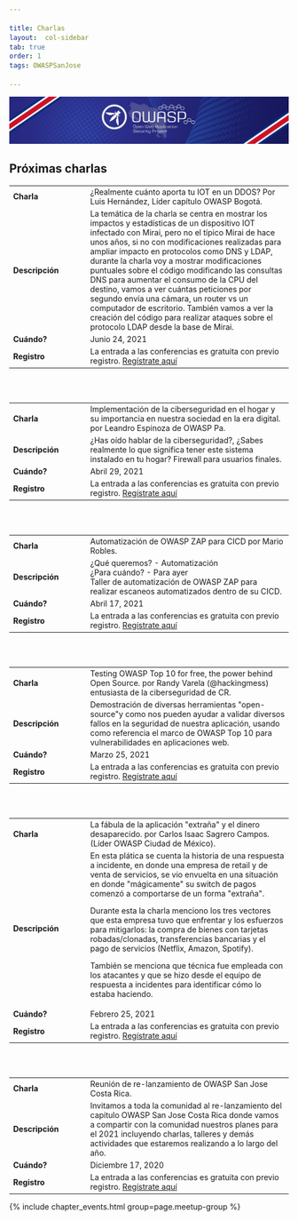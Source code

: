 ```yaml
---

title: Charlas
layout:  col-sidebar
tab: true
order: 1
tags: OWASPSanJose

---
```


<img src="assets/images/owasp_top.jpeg" />

## Próximas charlas

<table>
  <tbody>
    <tr>
      <td WIDTH="125"><b>Charla</b> </td>
      <td> ¿Realmente cuánto aporta tu IOT en un DDOS? Por Luis Hernández, Líder capítulo OWASP Bogotá.</td>
    </tr>
    <tr>
      <td><b>Descripción</b> </td>
      <td> 
        La temática de la charla se centra en mostrar los impactos y estadísticas de un dispositivo IOT infectado con Mirai, pero no el típico Mirai de hace unos años, si no con modificaciones realizadas para ampliar impacto en protocolos como DNS y LDAP, durante la charla voy a mostrar modificaciones puntuales sobre el código modificando las consultas DNS para aumentar el consumo de la CPU del destino, vamos a ver cuántas peticiones por segundo envía una cámara, un router vs un computador de escritorio. También vamos a ver la creación del código para realizar ataques sobre el protocolo LDAP desde la base de Mirai.
      </td>
    </tr>
    <tr>
      <td><b>Cuándo?</b> </td>
      <td>Junio 24, 2021</td>
    </tr>
    <tr>
      <td><b>Registro</b></td>
      <td> La entrada a las conferencias es gratuita con previo registro. <a rel="nofollow" class="external text" href="https://www.meetup.com/owasp-san-jose-cr/events/278911305">Regístrate aquí</a></td>
    </tr>
  </tbody>
</table>
<br/><br/>

<table>
  <tbody>
    <tr>
      <td WIDTH="125"><b>Charla</b> </td>
      <td> Implementación de la ciberseguridad en el hogar y su importancia en nuestra sociedad en la era digital. por Leandro Espinoza de OWASP Pa.</td>
    </tr>
    <tr>
      <td><b>Descripción</b> </td>
      <td> ¿Has oído hablar de la ciberseguridad?, ¿Sabes realmente lo que significa tener este sistema instalado en tu hogar? Firewall para usuarios finales.</td>
    </tr>
    <tr>
      <td><b>Cuándo?</b> </td>
      <td>Abril 29, 2021</td>
    </tr>
    <tr>
      <td><b>Registro</b></td>
      <td> La entrada a las conferencias es gratuita con previo registro. <a rel="nofollow" class="external text" href="https://www.eventbrite.com/e/owasp-san-jose-costa-rica-charla-29-de-abril-de-2021-tickets-151002860621">Regístrate aquí</a></td>
    </tr>
  </tbody>
</table>
<br/><br/>

<table>
  <tbody>
    <tr>
      <td WIDTH="125"><b>Charla</b> </td>
      <td>Automatización de OWASP ZAP para CICD por Mario Robles.</td>
    </tr>
    <tr>
      <td><b>Descripción</b> </td>
      <td>¿Qué queremos? - Automatización<br/>
¿Para cuándo? - Para ayer<br/>
Taller de automatización de OWASP ZAP para realizar escaneos automatizados dentro de su CICD.</td>
    </tr>
    <tr>
      <td><b>Cuándo?</b> </td>
      <td>Abril 17, 2021</td>
    </tr>
    <tr>
      <td><b>Registro</b></td>
      <td> La entrada a las conferencias es gratuita con previo registro. <a rel="nofollow" class="external text" href="https://www.eventbrite.com/e/owasp-san-jose-costa-rica-taller-17-de-abril-de-2021-tickets-149727002495?aff=ebdsoporgprofile#">Regístrate aquí</a></td>
    </tr>
  </tbody>
</table>
<br/><br/>

<table>
  <tbody>
    <tr>
      <td WIDTH="125"><b>Charla</b> </td>
      <td> Testing OWASP Top 10 for free, the power behind Open Source. por Randy Varela (@hackingmess) entusiasta de la ciberseguridad de CR.</td>
    </tr>
    <tr>
      <td><b>Descripción</b> </td>
      <td>Demostración de diversas herramientas "open-source"y como nos pueden ayudar a validar diversos fallos en la seguridad de nuestra aplicación, usando como referencia el marco de OWASP Top 10 para vulnerabilidades en aplicaciones web.</td>
    </tr>
    <tr>
      <td><b>Cuándo?</b> </td>
      <td>Marzo 25, 2021</td>
    </tr>
    <tr>
      <td><b>Registro</b></td>
      <td> La entrada a las conferencias es gratuita con previo registro. <a rel="nofollow" class="external text" href="https://www.eventbrite.com/e/owasp-san-jose-costa-rica-reunion-25-de-marzo-de-2021-tickets-146598410793?aff=ebdsoporgprofile#">Regístrate aquí</a></td>
    </tr>
  </tbody>
</table>
<br/><br/>

<table>
  <tbody>
    <tr>
      <td WIDTH="125"><b>Charla</b> </td>
      <td>La fábula de la aplicación "extraña" y el dinero desaparecido. por Carlos Isaac Sagrero Campos. (Líder OWASP Ciudad de México).</td>
    </tr>
    <tr>
      <td><b>Descripción</b> </td>
      <td>En esta plática se cuenta la historia de una respuesta a incidente, en donde una empresa de retail y de venta de servicios, se vio envuelta en una situación en donde "mágicamente" su switch de pagos comenzó a comportarse de un forma "extraña".

Durante esta la charla menciono los tres vectores que esta empresa tuvo que enfrentar y los esfuerzos para mitigarlos: la compra de bienes con tarjetas robadas/clonadas, transferencias bancarias y el pago de servicios (Netflix, Amazon, Spotify).

También se menciona que técnica fue empleada con los atacantes y que se hizo desde el equipo de respuesta a incidentes para identificar cómo lo estaba haciendo.</td>
    </tr>
    <tr>
      <td><b>Cuándo?</b> </td>
      <td>Febrero 25, 2021</td>
    </tr>
    <tr>
      <td><b>Registro</b></td>
      <td> La entrada a las conferencias es gratuita con previo registro. <a rel="nofollow" class="external text" href="https://www.eventbrite.com/e/owasp-san-jose-costa-rica-reunion-25-de-febrero-2021-tickets-142183469585?aff=ebdsoporgprofile#">Regístrate aquí</a></td>
    </tr>
  </tbody>
</table>
<br/><br/>

<table>
  <tbody>
    <tr>
      <td WIDTH="125"><b>Charla</b> </td>
      <td>Reunión de re-lanzamiento de OWASP San Jose Costa Rica.</td>
    </tr>
    <tr>
      <td><b>Descripción</b> </td>
      <td>Invitamos a toda la comunidad al re-lanzamiento del capitulo OWASP San Jose Costa Rica donde vamos a compartir con la comunidad nuestros planes para el 2021 incluyendo charlas, talleres y dem&aacute;s actividades que estaremos realizando a lo largo del año.</td>
    </tr>
    <tr>
      <td><b>Cuándo?</b> </td>
      <td>Diciembre 17, 2020</td>
    </tr>
    <tr>
      <td><b>Registro</b></td>
      <td> La entrada a las conferencias es gratuita con previo registro. <a rel="nofollow" class="external text" href="https://www.eventbrite.com/e/owasp-costa-rica-reunion-17-de-dic-2020-tickets-133025393533">Regístrate aquí</a></td>
    </tr>
  </tbody>
</table>

{% include chapter_events.html group=page.meetup-group %}
